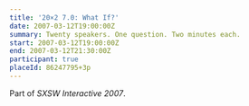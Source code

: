 ```yaml
---
title: '20×2 7.0: What If?'
date: 2007-03-12T19:00:00Z
summary: Twenty speakers. One question. Two minutes each.
start: 2007-03-12T19:00:00Z
end: 2007-03-12T21:30:00Z
participant: true
placeId: 86247795+3p
---
```

Part of *SXSW Interactive 2007*.
